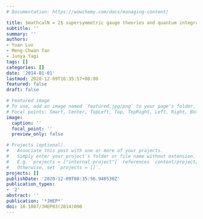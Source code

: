 ```yaml
---
# Documentation: https://wowchemy.com/docs/managing-content/

title: $mathcalN = 2$ supersymmetric gauge theories and quantum integrable systems
subtitle: ''
summary: ''
authors:
- Yuan Luo
- Meng-Chwan Tan
- Junya Yagi
tags: []
categories: []
date: '2014-01-01'
lastmod: 2020-12-09T16:35:57+08:00
featured: false
draft: false

# Featured image
# To use, add an image named `featured.jpg/png` to your page's folder.
# Focal points: Smart, Center, TopLeft, Top, TopRight, Left, Right, BottomLeft, Bottom, BottomRight.
image:
  caption: ''
  focal_point: ''
  preview_only: false

# Projects (optional).
#   Associate this post with one or more of your projects.
#   Simply enter your project's folder or file name without extension.
#   E.g. `projects = ["internal-project"]` references `content/project/deep-learning/index.md`.
#   Otherwise, set `projects = []`.
projects: []
publishDate: '2020-12-09T08:35:56.948530Z'
publication_types:
- '2'
abstract: ''
publication: '*JHEP*'
doi: 10.1007/JHEP03(2014)090
---
```

